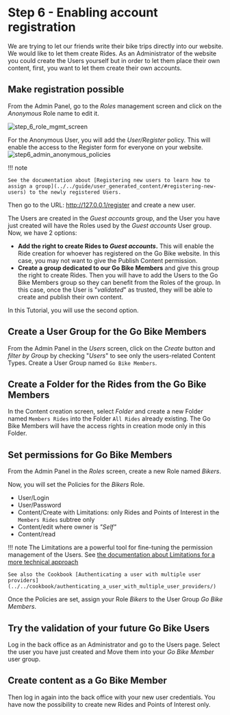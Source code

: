 # Step 6 - Enabling account registration

We are trying to let our friends write their bike trips directly into our website. We would like to let them create Rides. As an Administrator of the website you could create the Users yourself but in order to let them place their own content, first, you want to let them create their own accounts.

## Make registration possible

From the Admin Panel, go to the _Roles_ management screen and click on the _Anonymous_ Role name to edit it.

![step_6_role_mgmt_screen](img/step_6_role_mgmt_screen.png)

For the Anonymous User, you will add the _User/Register_ policy. This will enable the access to the Register form for everyone on your website.
![step6_admin_anonymous_policies](img/step6_admin_anonymous_policies.png)

!!! note

    See the documentation about [Registering new users to learn how to assign a group](../../guide/user_generated_content/#registering-new-users) to the newly registered Users.

Then go to the URL: http://127.0.0.1/register and create a new user.

The Users are created in the _Guest accounts_ group, and the User you have just created will have the Roles used by the _Guest accounts_ User group.
Now, we have 2 options:

* **Add the right to create Rides to _Guest accounts_.** This will enable the Ride creation for whoever has registered on the Go Bike website. In this case, you may not want to give the Publish Content permission.
* **Create a group dedicated to our Go Bike Members** and give this group the right to create Rides. Then you will have to add the Users to the Go Bike Members group so they can benefit from the Roles of the group. In this case, once the User is "_validated_" as trusted, they will be able to create and publish their own content.

In this Tutorial, you will use the second option.

## Create a User Group for the Go Bike Members

From the Admin Panel in the _Users_ screen, click on the *Create* button and _filter by Group_ by checking "_Users_" to see only the users-related Content Types. Create a User Group named `Go Bike Members`.

## Create a Folder for the Rides from the Go Bike Members

In the Content creation screen, select _Folder_ and create a new Folder named `Members Rides` into the Folder `All Rides` already existing. The Go Bike Members will have the access rights in creation mode only in this Folder.

## Set permissions for Go Bike Members

From the Admin Panel in the _Roles_ screen, create a new Role named *Bikers*.

Now, you will set the Policies for the _Bikers_ Role.

- User/Login
- User/Password
- Content/Create with Limitations: only Rides and Points of Interest in the `Members Rides` subtree only
- Content/edit where owner is _"Self"_
- Content/read


!!! note
    The Limitations are a powerful tool for fine-tuning the permission management of the Users.
    See [the documentation about Limitations for a more technical approach](../../guide/repository/#usergrouplimitation)

    See also the Cookbook [Authenticating a user with multiple user providers](../../cookbook/authenticating_a_user_with_multiple_user_providers/)

Once the Policies are set, assign your Role *Bikers* to the User Group *Go Bike Members*.

## Try the validation of your future Go Bike Users

Log in the back office as an Administrator and go to the Users page. Select the user you have just created and Move them into your *Go Bike Member* user group.

## Create content as a Go Bike Member

Then log in again into the back office with your new user credentials.
You have now the possibility to create new Rides and Points of Interest only.
